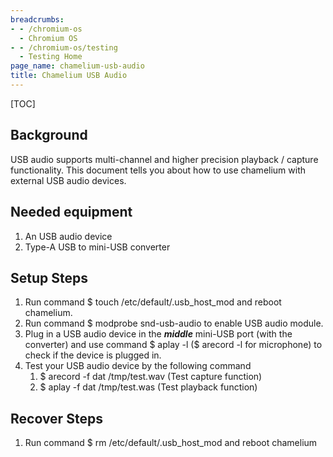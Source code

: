 ```yaml
---
breadcrumbs:
- - /chromium-os
  - Chromium OS
- - /chromium-os/testing
  - Testing Home
page_name: chamelium-usb-audio
title: Chamelium USB Audio
---
```


[TOC]

## Background

USB audio supports multi-channel and higher precision playback / capture
functionality. This document tells you about how to use chamelium with external
USB audio devices.

## Needed equipment

1.  An USB audio device
2.  Type-A USB to mini-USB converter

## Setup Steps

1.  Run command $ touch /etc/default/.usb_host_mod and reboot chamelium.
2.  Run command $ modprobe snd-usb-audio to enable USB audio module.
3.  Plug in a USB audio device in the ***middle*** mini-USB port (with
            the converter) and use command $ aplay -l ($ arecord -l for
            microphone) to check if the device is plugged in.
4.  Test your USB audio device by the following command
    1.  $ arecord -f dat /tmp/test.wav (Test capture function)
    2.  $ aplay -f dat /tmp/test.was (Test playback function)

## **Recover Steps**

1.  Run command $ rm /etc/default/.usb_host_mod and reboot chamelium
